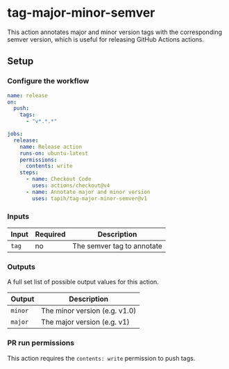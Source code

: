 # tag-major-minor-semver

This action annotates major and minor version tags with the corresponding semver version, which is
useful for releasing GitHub Actions actions.

## Setup

### Configure the workflow

```yaml
name: release
on:
  push:
    tags:
      - "v*.*.*"

jobs:
  release:
    name: Release action
    runs-on: ubuntu-latest
    permissions:
      contents: write
    steps:
      - name: Checkout Code
        uses: actions/checkout@v4
      - name: Annotate major and minor version
        uses: tapih/tag-major-minor-semver@v1
```

### Inputs

| **Input** | **Required** | **Description**            |
| --------- | ------------ | -------------------------- |
| `tag`     | no           | The semver tag to annotate |

### Outputs

A full set list of possible output values for this action.

| **Output** | **Description**               |
| ---------- | ----------------------------- |
| `minor`    | The minor version (e.g. v1.0) |
| `major`    | The major version (e.g. v1)   |

### PR run permissions

This action requires the `contents: write` permission to push tags.
